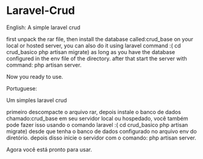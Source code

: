 # Laravel-Crud
English:
A simple laravel crud 

first unpack the rar file, then install the database called:crud_base  on your local or hosted server, you can also do it using laravel command :( cd crud_basico
php artisan migrate) as long as you have the database configured in the env file of the directory.
after that start the server with command: php artisan server.

Now you ready to use.

Portuguese:

Um simples laravel crud

primeiro descompacte o arquivo rar, depois instale o banco de dados chamado:crud_base em seu servidor local ou hospedado, você também pode fazer isso usando o comando laravel :( cd crud_basico
php artisan migrate) desde que tenha o banco de dados configurado no arquivo env do diretório.
depois disso inicie o servidor com o comando: php artisan server.

Agora você está pronto para usar.
